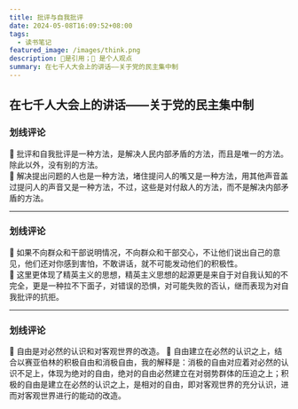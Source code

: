 ```yaml
---
title: 批评与自我批评
date: 2024-05-08T16:09:52+08:00
tags:
  - 读书笔记
featured_image: /images/think.png
description: 📌是引用；💭 是个人观点
summary: 在七千人大会上的讲话——关于党的民主集中制
---
```

## 在七千人大会上的讲话——关于党的民主集中制

### 划线评论
📌 批评和自我批评是一种方法，是解决人民内部矛盾的方法，而且是唯一的方法。除此以外，没有别的方法。  
	   💭 解决提出问题的人也是一种方法，堵住提问人的嘴又是一种方法，用其他声音盖过提问人的声音又是一种方法，不过，这些是对付敌人的方法，而不是解决内部矛盾的方法。
   
---

### 划线评论
📌 如果不向群众和干部说明情况，不向群众和干部交心，不让他们说出自己的意见，他们还对你感到害怕，不敢讲话，就不可能发动他们的积极性。  
	💭 这里更体现了精英主义的思想，精英主义思想的起源更是来自于对自我认知的不完全，更是一种拉不下面子，对错误的恐惧，对可能失败的否认，继而表现为对自我批评的抗拒。

---
### 划线评论
 📌 自由是对必然的认识和对客观世界的改造。
    💭 自由建立在必然的认识之上，结合以赛亚伯林的积极自由和消极自由，我的解释是：消极的自由对应着对必然的认识不足上，体现为绝对的自由，绝对的自由必然建立在对弱势群体的压迫之上；积极的自由是建立在必然的认识之上，是相对的自由，即对客观世界的充分认识，进而对客观世界进行的能动的改造。




